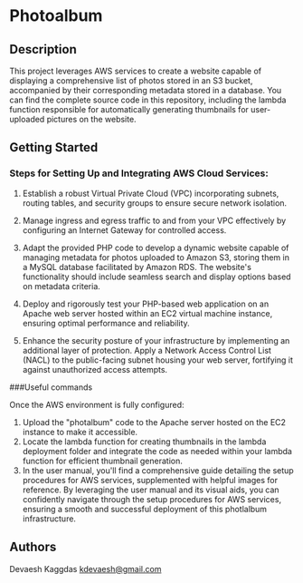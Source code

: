 # Photoalbum


## Description

This project leverages AWS services to create a website capable of displaying a comprehensive list of photos stored in an S3 bucket, accompanied by their corresponding metadata stored in a database. You can find the complete source code in this repository, including the lambda function responsible for automatically generating thumbnails for user-uploaded pictures on the website.

## Getting Started


### Steps for Setting Up and Integrating AWS Cloud Services:

1. Establish a robust Virtual Private Cloud (VPC) incorporating subnets, routing tables, and security groups to ensure secure network isolation.
   
2. Manage ingress and egress traffic to and from your VPC effectively by configuring an Internet Gateway for controlled access.
   
3. Adapt the provided PHP code to develop a dynamic website capable of managing metadata for photos uploaded to Amazon S3, storing them in a MySQL database facilitated by Amazon RDS. The website's functionality should include seamless search and display options based on metadata criteria.
   
4. Deploy and rigorously test your PHP-based web application on an Apache web server hosted within an EC2 virtual machine instance, ensuring optimal performance and reliability.
   
5. Enhance the security posture of your infrastructure by implementing an additional layer of protection. Apply a Network Access Control List (NACL) to the public-facing subnet housing your web server, fortifying it against unauthorized access attempts.

###Useful commands

Once the AWS environment is fully configured:

 1. Upload the "photalbum" code to the Apache server hosted on the EC2 instance to make it accessible.
 2. Locate the lambda function for creating thumbnails in the lambda deployment folder and integrate the code as needed within your lambda function for efficient thumbnail generation.
 3. In the user manual, you'll find a comprehensive guide detailing the setup procedures for AWS services, supplemented with helpful images for reference. By leveraging the user manual and its visual aids, you can confidently navigate through the setup procedures for AWS services, ensuring a smooth and successful deployment of this photlalbum infrastructure.


## Authors

Devaesh Kaggdas
kdevaesh@gmail.com




